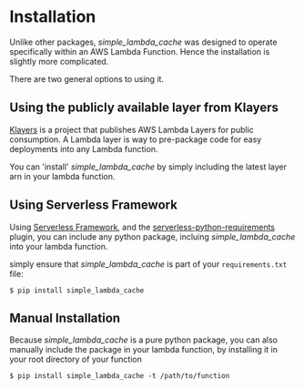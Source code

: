 # Installation

Unlike other packages, _simple_lambda_cache_ was designed to operate specifically within an AWS Lambda Function. Hence the installation is slightly more complicated.

There are two general options to using it.

## Using the publicly available layer from Klayers

[Klayers](https://github.com/keithrozario/Klayers) is a project that publishes AWS Lambda Layers for public consumption. A Lambda layer is way to pre-package code for easy deployments into any Lambda function.

You can 'install' _simple_lambda_cache_ by simply including the latest layer arn in your lambda function.

## Using Serverless Framework

Using [Serverless Framework](https://serverless.com/), and the [serverless-python-requirements](https://serverless.com/plugins/serverless-python-requirements/) plugin, you can include any python package, incluing _simple_lambda_cache_ into your lambda function.

simply ensure that _simple_lambda_cache_ is part of your `requirements.txt` file:

    $ pip install simple_lambda_cache


## Manual Installation

Because _simple_lambda_cache_ is a pure python package, you can also manually include the package in your lambda function, by installing it in your root directory of your function

    $ pip install simple_lambda_cache -t /path/to/function


